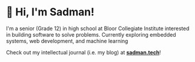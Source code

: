 # 👋 Hi, I'm Sadman!

I'm a senior (Grade 12) in high school at Bloor Collegiate Institute interested in building software to solve problems. Currently exploring embedded systems, web development, and machine learning

Check out my intellectual journal (i.e. my blog) at [**sadman.tech**](https://sadman.tech)!